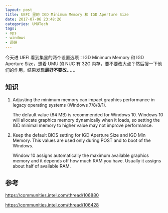 ```yaml
---
layout: post
title: UEFI 里的 IGD Minimum Memory 和 IGD Aperture Size
date: 2017-07-06 23:48:26
categories: UMUTech
tags:
- ops
- windows
- 调研
---
```

今天进 UEFI 看到集显的两个设置选项：IGD Minimum Memory 和 IGD Aperture Size，想着 UMU 的 NUC 有 32G 内存，要不要改大点？然后搜一下他们的作用，结果发现**最好不要改……**

## 知识

1. Adjusting the minimum memory can impact graphics performance in legacy operating systems (Windows 7/8/8/1).

   The default value (64 MB) is recommended for Windows 10. Windows 10 will allocate graphics memory dynamically when it loads, so setting the IGD minimal memory to higher value may not improve performance.

2. Keep the default BIOS setting for IGD Aperture Size and IGD Min Memory. This values are used only during POST and to boot of the Windows. 

   Window 10 assigns automatically the maximum available graphics memory and it depends off how much RAM you have. Usually it assigns about half of available RAM.

## 参考

<https://communities.intel.com/thread/106880>

<https://communities.intel.com/thread/106428>
